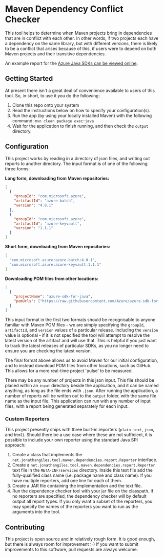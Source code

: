 # Maven Dependency Conflict Checker

This tool helps to determine when Maven projects bring in  dependencies that are in conflict with each other. In other 
words, if two projects each have a dependency on the same library, but with different versions, there is likely to be
a conflict that arises because of this, if users were to depend on both Maven projects and their transitive dependencies.

An example report for the [Azure Java SDKs can be viewed online](https://azuresdkartifacts.blob.core.windows.net/azure-sdk-for-java/staging/dependencies.html).

## Getting Started

At present there isn't a great deal of convenience available to users of this tool. So, in short, to use it you do the 
following:

1. Clone this repo onto your system
2. Read the instructions below on how to specify your configuration(s).
3. Run the app (by using your locally installed Maven) with the following command: `mvn clean package exec:java`
4. Wait for the application to finish running, and then check the `output` directory.

## Configuration

This project works by reading in a directory of json files, and writing out reports to another directory. The input
format is of one of the following three forms:

**Long form, downloading from Maven repositories:**

```json
[
  {
    "groupId": "com.microsoft.azure",
    "artifactId": "azure-batch",
    "version": "4.0.1"
  },
  {
    "groupId": "com.microsoft.azure",
    "artifactId": "azure-keyvault",
    "version": "1.1.1"
  }
]
```

**Short form, downloading from Maven repositories:**

```json
[
  "com.microsoft.azure:azure-batch:4.0.1",
  "com.microsoft.azure:azure-keyvault:1.1.1"
]
```

**Downloading POM files from other locations:**

```json
[
  {
    "projectName": "azure-sdk-for-java",
    "pomUrls": ["https://raw.githubusercontent.com/Azure/azure-sdk-for-java/master/pom.client.xml"]
  }
]
```

This input format in the first two formats should be recognisable to anyone familiar with Maven POM files - we are simply 
specifying the `groupId`, `artifactId`, and `version` values of a particular release. Including the `version` value is 
optional - if it is not specified the tool will attempt to resolve the latest version of the artifact and will use that. 
This is helpful if you just want to track the latest releases of particular SDKs, as you no longer need to ensure you are
checking the latest version.

The final format above allows us to avoid Maven for our initial configuration, and to instead download POM files from 
other locations, such as GitHub. This allows for a more real-time project 'pulse' to be measured.

There may be any number of projects in this json input. This file should be placed within an `input` directory beside 
the application, and it can be named anything, as long as the file ends with `.json`. After
running the application, a number of reports will be written out to the `output` folder, with the same file name
as the input file. This application can run with any number of input files, with a report being generated separately for 
each input.

### Custom Reporters

This project presently ships with three built-in reporters (`plain-text`, `json`, and `html`). Should there be a use case
where these are not sufficient, it is possible to include your own reporter using the standard Java SPI approach:

1. Create a class that implements the `net.jonathangiles.tool.maven.dependencies.report.Reporter` interface.
2. Create a `net.jonathangiles.tool.maven.dependencies.report.Reporter` text file in the `META-INF/services` directory.
   Inside this text file add the fully-qualified class name (i.e. package name and class name). If you have multiple 
   reporters, add one line for each of them.
3. Create a JAR file containing the implementation and the text file.
4. Run the dependency checker tool with your jar file on the classpath. If no reporters are specified, the dependency 
   checker will by default output all report types. If you only want a subset of the reporters, you may specify the names
   of the reporters you want to run as the arguments into the tool.

## Contributing

This project is open source and in relatively rough form. It is good enough, but there is always room for improvement :-)
If you want to submit improvements to this software, pull requests are always welcome. 
